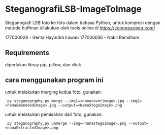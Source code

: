 # SteganografiLSB-ImageToImage
Steganografi LSB foto ke foto dalam bahasa Python, untuk kompresi dengan metode huffman dilakukan oleh tools online di https://compressjpeg.com/

177006028 - Genta Hayindra Irawan
177006036 - Nabil Ramdhani


## Requirements
diperlukan libray pip, pillow, dan click

## cara menggunakan program ini
untuk melakukan merging kedua foto, gunakan:

     py steganography.py merge --img1=<namacoverimage>.jpg --img2=<namaEmbeddedImage>.jpg --output=<NamaStegoImage>.png
     
untuk melakukan pemisahan dari foto, gunakan:

     py steganography.py unmerge --img=<namastegoimage>.png --output=<namaExtractedImage>.png  
